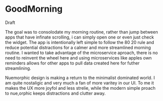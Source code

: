 # GoodMorning

Draft

The goal was to consolodate my morning routine, rather than jump between apps that have infinate scrolling, i can simply open one or even just check the widget. The app is intentionally left simple to follow the 80 20 rule and reduce potential distractions for a calmer and more streamlined morning routine. I wanted to take advantage of the microservice aproach, there is no need to reinvent the wheel here and using microservices like apples own reminders allows for other apps to pull data created here for futher streamlining.

Nuemorphic design is making a return to the minimalist dominated world. I am quite nostaligic and very much a fan of more varitey in our UI. To me it makes the UX more joyfol and less strelie, while the modern simple proach to nue,orphic keeps distractions and clutter away.
